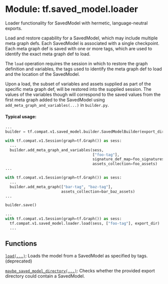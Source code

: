 <div itemscope itemtype="http://developers.google.com/ReferenceObject">
<meta itemprop="name" content="tf.saved_model.loader" />
<meta itemprop="path" content="Stable" />
</div>

# Module: tf.saved_model.loader

Loader functionality for SavedModel with hermetic, language-neutral exports.

<!-- Placeholder for "Used in" -->

Load and restore capability for a SavedModel, which may include multiple meta
graph defs. Each SavedModel is associated with a single checkpoint. Each meta
graph def is saved with one or more tags, which are used to identify the exact
meta graph def to load.

The `load` operation requires the session in which to restore the graph
definition and variables, the tags used to identify the meta graph def to
load and the location of the SavedModel.

Upon a load, the subset of variables and assets supplied as part of the specific
meta graph def, will be restored into the supplied session. The values of the
variables though will correspond to the saved values from the first meta graph
added to the SavedModel using `add_meta_graph_and_variables(...)` in
`builder.py`.

#### Typical usage:



```python
...
builder = tf.compat.v1.saved_model.builder.SavedModelBuilder(export_dir)

with tf.compat.v1.Session(graph=tf.Graph()) as sess:
  ...
  builder.add_meta_graph_and_variables(sess,
                                       ["foo-tag"],
                                       signature_def_map=foo_signatures,
                                       assets_collection=foo_assets)
...

with tf.compat.v1.Session(graph=tf.Graph()) as sess:
  ...
  builder.add_meta_graph(["bar-tag", "baz-tag"],
                         assets_collection=bar_baz_assets)
...

builder.save()

...
with tf.compat.v1.Session(graph=tf.Graph()) as sess:
  tf.compat.v1.saved_model.loader.load(sess, ["foo-tag"], export_dir)
  ...

```

## Functions

[`load(...)`](../../tf/saved_model/load.md): Loads the model from a SavedModel as specified by tags. (deprecated)

[`maybe_saved_model_directory(...)`](../../tf/saved_model/contains_saved_model.md): Checks whether the provided export directory could contain a SavedModel.

